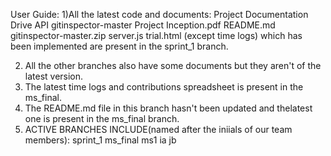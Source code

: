User Guide:
    1)All the latest code and documents:
             Project Documentation
             Drive API
             gitinspector-master
             Project Inception.pdf
             README.md
             gitinspector-master.zip
             server.js
             trial.html
      (except time logs) which has been implemented are present in the sprint_1 branch.

2) All the other branches also have some documents but they aren't of the latest version.
3) The latest time logs and contributions spreadsheet is present in the ms_final.
4) The README.md file in this branch hasn't been updated and thelatest one is present in the ms_final branch.
5) ACTIVE BRANCHES INCLUDE(named after the iniials of our team members):
            sprint_1
            ms_final
            ms1
            ia
            jb